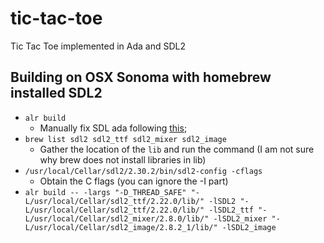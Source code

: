 # tic-tac-toe
Tic Tac Toe implemented in Ada and SDL2

## Building on OSX Sonoma with homebrew installed SDL2
- `alr build`
  - Manually fix SDL ada following [this](https://stackoverflow.com/questions/78363274/cannot-build-sdl-ada-bindings-on-osx-sonoma-because-of-error-missing-binary-ope);
- `brew list sdl2 sdl2_ttf sdl2_mixer sdl2_image`
  - Gather the location of the `lib` and run the command (I am not sure why brew does not install libraries in lib)
- `/usr/local/Cellar/sdl2/2.30.2/bin/sdl2-config -cflags`
  - Obtain the C flags (you can ignore the -I part)
- `alr build -- -largs "-D_THREAD_SAFE" "-L/usr/local/Cellar/sdl2_ttf/2.22.0/lib/" -lSDL2 "-L/usr/local/Cellar/sdl2_ttf/2.22.0/lib/" -lSDL2_ttf "-L/usr/local/Cellar/sdl2_mixer/2.8.0/lib/" -lSDL2_mixer "-L/usr/local/Cellar/sdl2_image/2.8.2_1/lib/" -lSDL2_image`